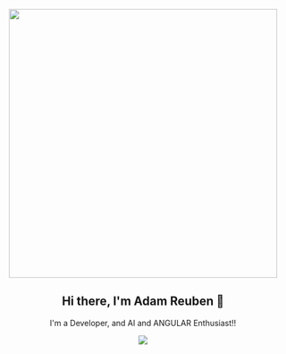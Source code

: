 <p align="center">
  <a>
    <img width="480" src="https://github.githubassets.com/images/modules/notifications/inbox-zero-dark.svg">
  </a>
</p>

<h2 align="center">Hi there, I'm Adam Reuben 👋</h2>
<p align="center">I'm a  Developer, and AI and ANGULAR Enthusiast!!</p>
<p align="center">
  <a href="https://img.shields.io/twitter/follow/adamwr8?color=1DA1F2&logo=twitter&style=for-the-badge)](https://twitter.com/intent/follow?original_referer=https%3A%2F%2Fgithub.com%2Fadamwr8&screen_name=adamwr8">
  </a>
</p>

<div align="center">

[![](https://camo.githubusercontent.com/8009517c47b4c326b3dee6962acf876d71b4799bf196c24eb91999b5b5316223/68747470733a2f2f70726f66696c652d636f756e7465722e676c697463682e6d652f687375616e78797a2f636f756e742e737667)]()

</div>


<!-- ### Hi there, I'm Adam Reuben 👋




## I'm a  Developer, and AI and ANGULAR Enthusiast!!

- 🌱 I’m currently learning everything 🤣. TRY ME
- 🥅 2022 Goals: Contribute more to Open Source projects

## About me
- I love writing code and talking about angular
- I love working with Typescript
- I love swimming
- I love taking photographs
- I love Cooking
- And I love Running

### Check With Me:

<!-- [<img align="left" alt="codeSTACKr.com" width="22px" src="https://raw.githubusercontent.com/iconic/open-iconic/master/svg/globe.svg" />][website] -->
<!-- [<img align="left" alt="adamwr8 | Twitter" width="22px" src="https://cdn.jsdelivr.net/npm/simple-icons@v3/icons/twitter.svg" />][twitter]
[<img align="left" alt="codeSTACKr | LinkedIn" width="22px" src="https://cdn.jsdelivr.net/npm/simple-icons@v3/icons/linkedin.svg" />][linkedin] -->
<!-- [<img align="left" alt="codeSTACKr | Instagram" width="22px" src="https://cdn.jsdelivr.net/npm/simple-icons@v3/icons/instagram.svg" />][instagram] -->

<!-- <br /> -->

<!-- [twitter]: https://twitter.com/adamwr8
[linkedin]: https://linkedin.com/in/adamwreuben -->
<!--  -->
